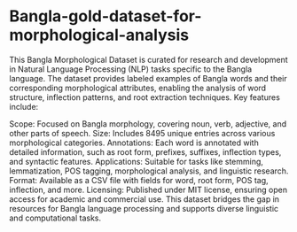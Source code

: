 # Bangla-gold-dataset-for-morphological-analysis
This Bangla Morphological Dataset is curated for research and development in Natural Language Processing (NLP) tasks specific to the Bangla language. The dataset provides labeled examples of Bangla words and their corresponding morphological attributes, enabling the analysis of word structure, inflection patterns, and root extraction techniques. Key features include:

Scope: Focused on Bangla morphology, covering noun, verb, adjective, and other parts of speech.
Size: Includes 8495 unique entries across various morphological categories.
Annotations: Each word is annotated with detailed information, such as root form, prefixes, suffixes, inflection types, and syntactic features.
Applications: Suitable for tasks like stemming, lemmatization, POS tagging, morphological analysis, and linguistic research.
Format: Available as a CSV file with fields for word, root form, POS tag, inflection, and more.
Licensing: Published under MIT license, ensuring open access for academic and commercial use.
This dataset bridges the gap in resources for Bangla language processing and supports diverse linguistic and computational tasks.
